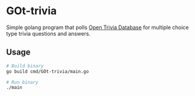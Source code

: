 # GOt-trivia

Simple golang program that polls [Open Trivia Database](https://opentdb.com/) for multiple choice type trivia questions and answers.

## Usage

```bash
# Build binary
go build cmd/GOt-trivia/main.go

# Run binary
./main
```